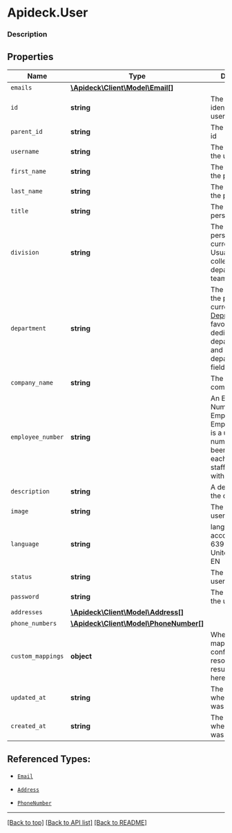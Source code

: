 # Apideck.User

### Description

## Properties
Name | Type | Description | Notes
------------ | ------------- | ------------- | -------------
`emails` | [**\Apideck\Client\Model\Email[]**](Email.md) |  | 
`id` | **string** | The unique identifier for the user | [optional] 
`parent_id` | **string** | The parent user id | [optional] 
`username` | **string** | The username of the user | [optional] 
`first_name` | **string** | The first name of the person. | [optional] 
`last_name` | **string** | The last name of the person. | [optional] 
`title` | **string** | The job title of the person. | [optional] 
`division` | **string** | The division the person is currently in. Usually a collection of departments or teams or regions. | [optional] 
`department` | **string** | The department the person is currently in. [Deprecated](https://developers.apideck.com/changelog) in favor of the dedicated department_id and department_name field. | [optional] 
`company_name` | **string** | The name of the company. | [optional] 
`employee_number` | **string** | An Employee Number, Employee ID or Employee Code, is a unique number that has been assigned to each individual staff member within a company. | [optional] 
`description` | **string** | A description of the object. | [optional] 
`image` | **string** | The URL of the user's avatar | [optional] 
`language` | **string** | language code according to ISO 639-1. For the United States - EN | [optional] 
`status` | **string** | The status of the user | [optional] 
`password` | **string** | The password of the user | [optional] 
`addresses` | [**\Apideck\Client\Model\Address[]**](Address.md) |  | [optional] 
`phone_numbers` | [**\Apideck\Client\Model\PhoneNumber[]**](PhoneNumber.md) |  | [optional] 
`custom_mappings` | **object** | When custom mappings are configured on the resource, the result is included here. | [optional] 
`updated_at` | **string** | The date and time when the user was last updated. | [optional] 
`created_at` | **string** | The date and time when the user was created. | [optional] 





## Referenced Types:
* [`Email`](Email.md)















* [`Address`](Address.md)
* [`PhoneNumber`](PhoneNumber.md)




---

[[Back to top]](#) [[Back to API list]](../../../../README.md#documentation-for-api-endpoints) [[Back to README]](../../../../README.md)


